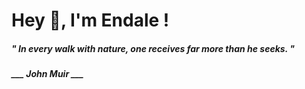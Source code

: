 <h1 title="head"> Hey 👋, I'm Endale !</h1>

**<h5><i>" In every walk with nature, one receives far more than he seeks. "</i></h5>**

*<b>___ John Muir ___</b>*
